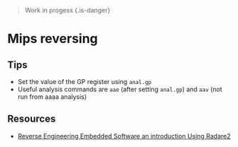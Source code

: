 <!--TITLE: Mips -->

> Work in progess {.is-danger}
# Mips reversing
## Tips
- Set the value of the GP register using `anal.gp`
- Useful analysis commands are `aae` (after setting `anal.gp`) and `aav` (not run from aaaa analysis)

## Resources
- [Reverse Engineering Embedded Software an introduction Using Radare2](https://radare.org/get/r2embed-auckland2015.pdf)